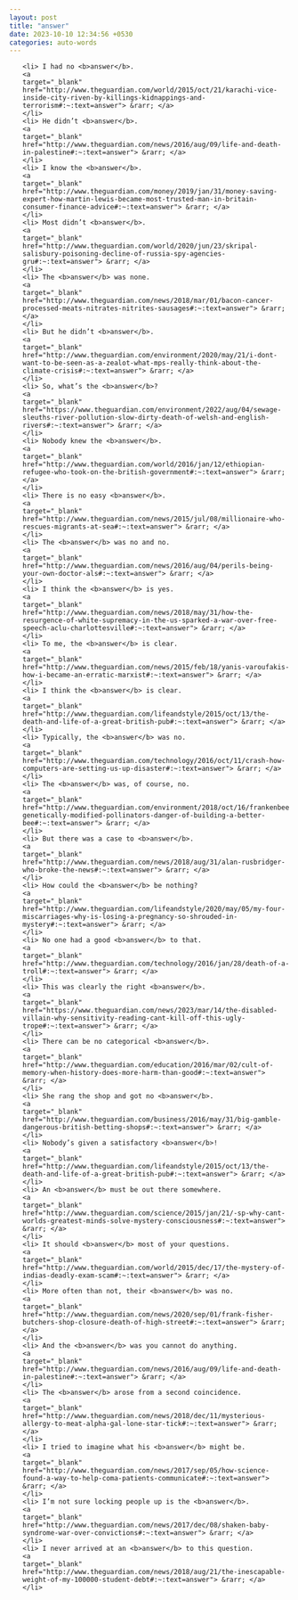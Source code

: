 ```yaml
---
layout: post
title: "answer"
date: 2023-10-10 12:34:56 +0530
categories: auto-words
---
```

<ol>

    <li> I had no <b>answer</b>.
    <a 
    target="_blank" 
    href="http://www.theguardian.com/world/2015/oct/21/karachi-vice-inside-city-riven-by-killings-kidnappings-and-terrorism#:~:text=answer"> &rarr; </a>
    </li>
    <li> He didn’t <b>answer</b>.
    <a 
    target="_blank" 
    href="http://www.theguardian.com/news/2016/aug/09/life-and-death-in-palestine#:~:text=answer"> &rarr; </a>
    </li>
    <li> I know the <b>answer</b>.
    <a 
    target="_blank" 
    href="http://www.theguardian.com/money/2019/jan/31/money-saving-expert-how-martin-lewis-became-most-trusted-man-in-britain-consumer-finance-advice#:~:text=answer"> &rarr; </a>
    </li>
    <li> Most didn’t <b>answer</b>.
    <a 
    target="_blank" 
    href="http://www.theguardian.com/world/2020/jun/23/skripal-salisbury-poisoning-decline-of-russia-spy-agencies-gru#:~:text=answer"> &rarr; </a>
    </li>
    <li> The <b>answer</b> was none.
    <a 
    target="_blank" 
    href="http://www.theguardian.com/news/2018/mar/01/bacon-cancer-processed-meats-nitrates-nitrites-sausages#:~:text=answer"> &rarr; </a>
    </li>
    <li> But he didn’t <b>answer</b>.
    <a 
    target="_blank" 
    href="http://www.theguardian.com/environment/2020/may/21/i-dont-want-to-be-seen-as-a-zealot-what-mps-really-think-about-the-climate-crisis#:~:text=answer"> &rarr; </a>
    </li>
    <li> So, what’s the <b>answer</b>?
    <a 
    target="_blank" 
    href="https://www.theguardian.com/environment/2022/aug/04/sewage-sleuths-river-pollution-slow-dirty-death-of-welsh-and-english-rivers#:~:text=answer"> &rarr; </a>
    </li>
    <li> Nobody knew the <b>answer</b>.
    <a 
    target="_blank" 
    href="http://www.theguardian.com/world/2016/jan/12/ethiopian-refugee-who-took-on-the-british-government#:~:text=answer"> &rarr; </a>
    </li>
    <li> There is no easy <b>answer</b>.
    <a 
    target="_blank" 
    href="http://www.theguardian.com/news/2015/jul/08/millionaire-who-rescues-migrants-at-sea#:~:text=answer"> &rarr; </a>
    </li>
    <li> The <b>answer</b> was no and no.
    <a 
    target="_blank" 
    href="http://www.theguardian.com/news/2016/aug/04/perils-being-your-own-doctor-als#:~:text=answer"> &rarr; </a>
    </li>
    <li> I think the <b>answer</b> is yes.
    <a 
    target="_blank" 
    href="http://www.theguardian.com/news/2018/may/31/how-the-resurgence-of-white-supremacy-in-the-us-sparked-a-war-over-free-speech-aclu-charlottesville#:~:text=answer"> &rarr; </a>
    </li>
    <li> To me, the <b>answer</b> is clear.
    <a 
    target="_blank" 
    href="http://www.theguardian.com/news/2015/feb/18/yanis-varoufakis-how-i-became-an-erratic-marxist#:~:text=answer"> &rarr; </a>
    </li>
    <li> I think the <b>answer</b> is clear.
    <a 
    target="_blank" 
    href="http://www.theguardian.com/lifeandstyle/2015/oct/13/the-death-and-life-of-a-great-british-pub#:~:text=answer"> &rarr; </a>
    </li>
    <li> Typically, the <b>answer</b> was no.
    <a 
    target="_blank" 
    href="http://www.theguardian.com/technology/2016/oct/11/crash-how-computers-are-setting-us-up-disaster#:~:text=answer"> &rarr; </a>
    </li>
    <li> The <b>answer</b> was, of course, no.
    <a 
    target="_blank" 
    href="http://www.theguardian.com/environment/2018/oct/16/frankenbees-genetically-modified-pollinators-danger-of-building-a-better-bee#:~:text=answer"> &rarr; </a>
    </li>
    <li> But there was a case to <b>answer</b>.
    <a 
    target="_blank" 
    href="http://www.theguardian.com/news/2018/aug/31/alan-rusbridger-who-broke-the-news#:~:text=answer"> &rarr; </a>
    </li>
    <li> How could the <b>answer</b> be nothing?
    <a 
    target="_blank" 
    href="http://www.theguardian.com/lifeandstyle/2020/may/05/my-four-miscarriages-why-is-losing-a-pregnancy-so-shrouded-in-mystery#:~:text=answer"> &rarr; </a>
    </li>
    <li> No one had a good <b>answer</b> to that.
    <a 
    target="_blank" 
    href="http://www.theguardian.com/technology/2016/jan/28/death-of-a-troll#:~:text=answer"> &rarr; </a>
    </li>
    <li> This was clearly the right <b>answer</b>.
    <a 
    target="_blank" 
    href="https://www.theguardian.com/news/2023/mar/14/the-disabled-villain-why-sensitivity-reading-cant-kill-off-this-ugly-trope#:~:text=answer"> &rarr; </a>
    </li>
    <li> There can be no categorical <b>answer</b>.
    <a 
    target="_blank" 
    href="http://www.theguardian.com/education/2016/mar/02/cult-of-memory-when-history-does-more-harm-than-good#:~:text=answer"> &rarr; </a>
    </li>
    <li> She rang the shop and got no <b>answer</b>.
    <a 
    target="_blank" 
    href="http://www.theguardian.com/business/2016/may/31/big-gamble-dangerous-british-betting-shops#:~:text=answer"> &rarr; </a>
    </li>
    <li> Nobody’s given a satisfactory <b>answer</b>!
    <a 
    target="_blank" 
    href="http://www.theguardian.com/lifeandstyle/2015/oct/13/the-death-and-life-of-a-great-british-pub#:~:text=answer"> &rarr; </a>
    </li>
    <li> An <b>answer</b> must be out there somewhere.
    <a 
    target="_blank" 
    href="http://www.theguardian.com/science/2015/jan/21/-sp-why-cant-worlds-greatest-minds-solve-mystery-consciousness#:~:text=answer"> &rarr; </a>
    </li>
    <li> It should <b>answer</b> most of your questions.
    <a 
    target="_blank" 
    href="http://www.theguardian.com/world/2015/dec/17/the-mystery-of-indias-deadly-exam-scam#:~:text=answer"> &rarr; </a>
    </li>
    <li> More often than not, their <b>answer</b> was no.
    <a 
    target="_blank" 
    href="http://www.theguardian.com/news/2020/sep/01/frank-fisher-butchers-shop-closure-death-of-high-street#:~:text=answer"> &rarr; </a>
    </li>
    <li> And the <b>answer</b> was you cannot do anything.
    <a 
    target="_blank" 
    href="http://www.theguardian.com/news/2016/aug/09/life-and-death-in-palestine#:~:text=answer"> &rarr; </a>
    </li>
    <li> The <b>answer</b> arose from a second coincidence.
    <a 
    target="_blank" 
    href="http://www.theguardian.com/news/2018/dec/11/mysterious-allergy-to-meat-alpha-gal-lone-star-tick#:~:text=answer"> &rarr; </a>
    </li>
    <li> I tried to imagine what his <b>answer</b> might be.
    <a 
    target="_blank" 
    href="http://www.theguardian.com/news/2017/sep/05/how-science-found-a-way-to-help-coma-patients-communicate#:~:text=answer"> &rarr; </a>
    </li>
    <li> I’m not sure locking people up is the <b>answer</b>.
    <a 
    target="_blank" 
    href="http://www.theguardian.com/news/2017/dec/08/shaken-baby-syndrome-war-over-convictions#:~:text=answer"> &rarr; </a>
    </li>
    <li> I never arrived at an <b>answer</b> to this question.
    <a 
    target="_blank" 
    href="http://www.theguardian.com/news/2018/aug/21/the-inescapable-weight-of-my-100000-student-debt#:~:text=answer"> &rarr; </a>
    </li>